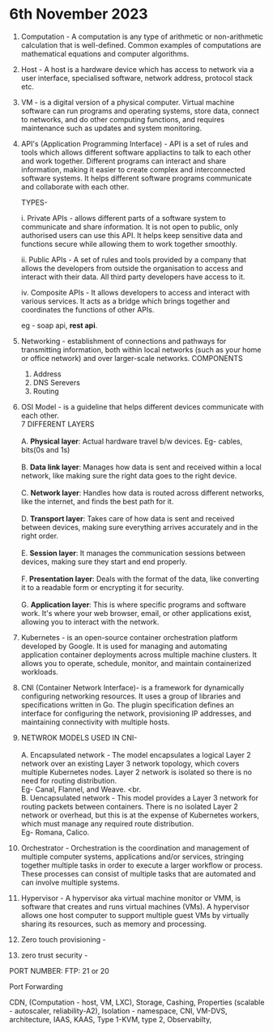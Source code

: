 # 6th November 2023
1. Computation - A computation is any type of arithmetic or non-arithmetic calculation that is well-defined. Common examples of computations are mathematical equations and computer algorithms.
   
3. Host - A host is a hardware device which has access to network via a user interface, specialised software, network address, protocol stack etc.
   
5. VM - is a digital version of a physical computer. Virtual machine software can run programs and operating systems, store data, connect to networks, and do other computing functions, and requires maintenance such as updates and system monitoring.
   
7. API's (Application Programming Interface) - API is a set of rules and tools which allows different software appliactins to talk to each other and work together. Different programs can interact and share information, making it easier to create complex and interconnected software systems. It helps different software programs communicate and collaborate with each other.
   
   TYPES-
   
   i. Private APIs - allows different parts of a software system to communicate and share information. It is not open to public, only authorised users can use this API. It helps keep sensitive data and functions secure while allowing them to work together smoothly.

   ii. Public APIs - A set of rules and tools provided by a company that allows the developers from outside the organisation to access and interact with their data. All third party developers have access to it.
   
   iv. Composite APIs - It allows developers to access and interact with various services. It acts as a bridge which brings together and coordinates the functions of other APIs.
   
   eg - soap api, **rest api**.

8. Networking - establishment of connections and pathways for transmitting information, both within local networks (such as your home or office network) and over larger-scale networks.
    COMPONENTS
      1. Address
      2. DNS Serevers
      3. Routing
  
9. OSI Model - is a guideline that helps different devices communicate with each other. <BR>
     7 DIFFERENT LAYERS <BR><BR>
           A. **Physical layer**: Actual hardware travel b/w devices. Eg- cables, bits(0s and 1s) <br> <br>
           B. **Data link layer**: Manages how data is sent and received within a local network, like making sure the right data goes to the right device. <BR> <BR>
           C. **Network layer**: Handles how data is routed across different networks, like the internet, and finds the best path for it. <BR> <BR>
           D. **Transport layer**: Takes care of how data is sent and received between devices, making sure everything arrives accurately and in the right order.    <BR> <BR>
           E. **Session layer**: It manages the communication sessions between devices, making sure they start and end properly. <BR> <BR>
           F. **Presentation layer**: Deals with the format of the data, like converting it to a readable form or encrypting it for security. <BR> <BR>
           G. **Application layer**: This is where specific programs and software work. It's where your web browser, email, or other applications exist, allowing you to interact with the network.

10. Kubernetes - is an open-source container orchestration platform developed by Google. It is used for managing and automating application container deployments across multiple machine clusters. It allows you to operate, schedule, monitor, and maintain containerized workloads.

11. CNI (Container Network Interface)- is a framework for dynamically configuring networking resources. It uses a group of libraries and specifications written in Go. The plugin specification defines an interface for configuring the network, provisioning IP addresses, and maintaining connectivity with multiple hosts.

12. NETWROK MODELS USED IN CNI- <br> <br>
      A. Encapsulated network - The model encapsulates a logical Layer 2 network over an existing Layer 3 network topology, which covers multiple Kubernetes nodes. Layer 2 network is isolated so there is no need for routing distribution. <br>
    Eg- Canal, Flannel, and Weave. <br. <br>
      B. Uencapsulated network - This model provides a Layer 3 network for routing packets between containers. There is no isolated Layer 2 network or overhead, but this is at the expense of Kubernetes workers, which must manage any required route distribution. <br>
    Eg- Romana, Calico.

13. Orchestrator - Orchestration is the coordination and management of multiple computer systems, applications and/or services, stringing together multiple tasks in order to execute a larger workflow or process. These processes can consist of multiple tasks that are automated and can involve multiple systems.

14. Hypervisor - A hypervisor aka virtual machine monitor or VMM, is software that creates and runs virtual machines (VMs). A hypervisor allows one host computer to support multiple guest VMs by virtually sharing its resources, such as memory and processing. 

15. Zero touch provisioning - 
16. zero trust security -                                                                        
      
    
  



PORT NUMBER:
FTP: 21 or 20

Port Forwarding



   
   













CDN, (Computation - host, VM, LXC), Storage, Cashing, Properties (scalable - autoscaler, reliability-A2), Isolation - namespace, CNI, VM-DVS, architecture, IAAS, KAAS, Type 1-KVM, type 2, Observabilty,
